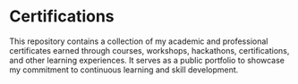 # Certifications
This repository contains a collection of my academic and professional certificates earned through courses, workshops, hackathons, certifications, and other learning experiences. It serves as a public portfolio to showcase my commitment to continuous learning and skill development.
